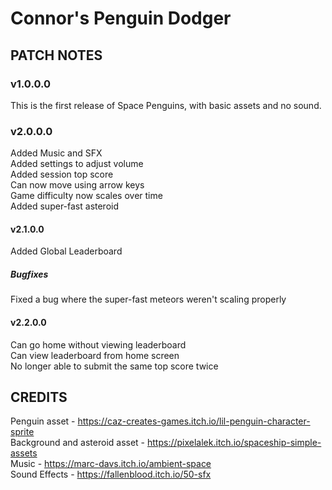 # Connor's Penguin Dodger
 
## PATCH NOTES

### v1.0.0.0
This is the first release of Space Penguins, with basic assets and no sound.

### v2.0.0.0
Added Music and SFX <br/>
Added settings to adjust volume<br/>
Added session top score<br/>
Can now move using arrow keys<br/>
Game difficulty now scales over time<br/>
Added super-fast asteroid<br/>

#### v2.1.0.0
Added Global Leaderboard<br/>

##### Bugfixes
Fixed a bug where the super-fast meteors weren't scaling properly

#### v2.2.0.0
Can go home without viewing leaderboard<br/>
Can view leaderboard from home screen<br/>
No longer able to submit the same top score twice<br/>

## CREDITS
Penguin asset - https://caz-creates-games.itch.io/lil-penguin-character-sprite <br/>
Background and asteroid asset - https://pixelalek.itch.io/spaceship-simple-assets<br/>
Music - https://marc-davs.itch.io/ambient-space<br/>
Sound Effects - https://fallenblood.itch.io/50-sfx<br/>
